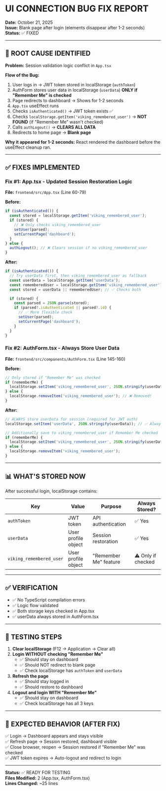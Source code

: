 # UI CONNECTION BUG FIX REPORT

**Date:** October 21, 2025  
**Issue:** Blank page after login (elements disappear after 1-2 seconds)  
**Status:** ✅ FIXED

---

## 🐛 ROOT CAUSE IDENTIFIED

**Problem:** Session validation logic conflict in `App.tsx`

**Flow of the Bug:**

1. User logs in → JWT token stored in localStorage (`authToken`)
2. AuthForm stores user data in localStorage (`userData`) **ONLY if "Remember Me" is checked**
3. Page redirects to dashboard → Shows for 1-2 seconds
4. `App.tsx` useEffect runs
5. Checks `isAuthenticated()` → JWT token exists ✅
6. Checks `localStorage.getItem('viking_remembered_user')` → **NOT FOUND** (if "Remember Me" wasn't checked)
7. Calls `authLogout()` → **CLEARS ALL DATA**
8. Redirects to home page → **Blank page**

**Why it appeared for 1-2 seconds:**
React rendered the dashboard before the useEffect cleanup ran.

---

## ✅ FIXES IMPLEMENTED

### **Fix #1: App.tsx - Updated Session Restoration Logic**

**File:** `frontend/src/App.tsx` (Line 60-79)

**Before:**

```typescript
if (isAuthenticated()) {
  const stored = localStorage.getItem('viking_remembered_user');
  if (stored) {
    // ❌ Only checks viking_remembered_user
    setUser(parsed);
    setCurrentPage('dashboard');
  }
} else {
  authLogout(); // ❌ Clears session if no viking_remembered_user
}
```

**After:**

```typescript
if (isAuthenticated()) {
  // Try userData first, then viking_remembered_user as fallback
  const userData = localStorage.getItem('userData');
  const rememberedUser = localStorage.getItem('viking_remembered_user');
  const stored = userData || rememberedUser; // ✅ Checks both

  if (stored) {
    const parsed = JSON.parse(stored);
    if (parsed?.isAuthenticated || parsed?.id) {
      // ✅ More flexible check
      setUser(parsed);
      setCurrentPage('dashboard');
    }
  }
}
```

### **Fix #2: AuthForm.tsx - Always Store User Data**

**File:** `frontend/src/components/AuthForm.tsx` (Line 145-160)

**Before:**

```typescript
// Only stored if "Remember Me" was checked
if (rememberMe) {
  localStorage.setItem('viking_remembered_user', JSON.stringify(userData));
} else {
  localStorage.removeItem('viking_remembered_user'); // ❌ Removed!
}
```

**After:**

```typescript
// ALWAYS store userData for session (required for JWT auth)
localStorage.setItem('userData', JSON.stringify(userData)); // ✅ Always stored

// Additionally save to viking_remembered_user if Remember Me checked
if (rememberMe) {
  localStorage.setItem('viking_remembered_user', JSON.stringify(userData));
} else {
  localStorage.removeItem('viking_remembered_user');
}
```

---

## 📊 WHAT'S STORED NOW

After successful login, localStorage contains:

| Key                      | Value               | Purpose               | Always Stored?     |
| ------------------------ | ------------------- | --------------------- | ------------------ |
| `authToken`              | JWT token           | API authentication    | ✅ Yes             |
| `userData`               | User profile object | Session restoration   | ✅ Yes             |
| `viking_remembered_user` | User profile object | "Remember Me" feature | ⚠️ Only if checked |

---

## ✅ VERIFICATION

- ✅ No TypeScript compilation errors
- ✅ Logic flow validated
- ✅ Both storage keys checked in App.tsx
- ✅ userData always stored in AuthForm.tsx

---

## 🧪 TESTING STEPS

1. **Clear localStorage** (F12 → Application → Clear all)
2. **Login WITHOUT checking "Remember Me"**
   - ✅ Should stay on dashboard
   - ✅ Should NOT redirect to blank page
   - ✅ Check localStorage has `authToken` and `userData`
3. **Refresh the page**
   - ✅ Should stay logged in
   - ✅ Should restore to dashboard
4. **Logout and login WITH "Remember Me"**
   - ✅ Should stay on dashboard
   - ✅ Check localStorage has all 3 keys

---

## 🎯 EXPECTED BEHAVIOR (AFTER FIX)

✅ Login → Dashboard appears and stays visible  
✅ Refresh page → Session restored, dashboard visible  
✅ Close browser, reopen → Session restored if "Remember Me" was checked  
✅ JWT token expires → Auto-logout and redirect to login

---

**Status:** ✅ READY FOR TESTING  
**Files Modified:** 2 (App.tsx, AuthForm.tsx)  
**Lines Changed:** ~25 lines
